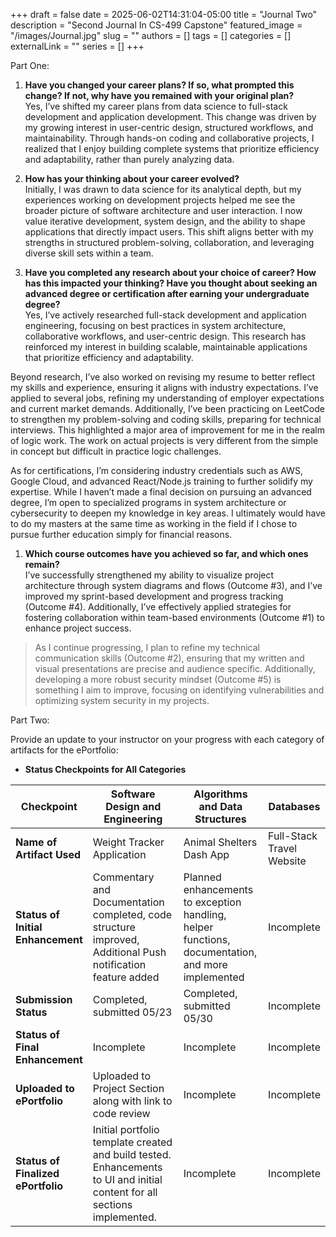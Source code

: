 +++ 
draft = false
date = 2025-06-02T14:31:04-05:00
title = "Journal Two"
description = "Second Journal In CS-499 Capstone"
featured_image = "/images/Journal.jpg"
slug = ""
authors = []
tags = []
categories = []
externalLink = ""
series = []
+++

Part One:

1.  **Have you changed your career plans? If so, what prompted this
    change? If not, why have you remained with your original plan?**  
    Yes, I’ve shifted my career plans from data science to full-stack
    development and application development. This change was driven by
    my growing interest in user-centric design, structured workflows,
    and maintainability. Through hands-on coding and collaborative
    projects, I realized that I enjoy building complete systems that
    prioritize efficiency and adaptability, rather than purely analyzing
    data.

2.  **How has your thinking about your career evolved?**  
    Initially, I was drawn to data science for its analytical depth, but
    my experiences working on development projects helped me see the
    broader picture of software architecture and user interaction. I now
    value iterative development, system design, and the ability to shape
    applications that directly impact users. This shift aligns better
    with my strengths in structured problem-solving, collaboration, and
    leveraging diverse skill sets within a team.

3.  **Have you completed any research about your choice of career? How
    has this impacted your thinking? Have you thought about seeking an
    advanced degree or certification after earning your undergraduate
    degree?**  
    Yes, I’ve actively researched full-stack development and application
    engineering, focusing on best practices in system architecture,
    collaborative workflows, and user-centric design. This research has
    reinforced my interest in building scalable, maintainable
    applications that prioritize efficiency and adaptability.

Beyond research, I’ve also worked on revising my resume to better
reflect my skills and experience, ensuring it aligns with industry
expectations. I’ve applied to several jobs, refining my understanding of
employer expectations and current market demands. Additionally, I’ve
been practicing on LeetCode to strengthen my problem-solving and coding
skills, preparing for technical interviews. This highlighted a major
area of improvement for me in the realm of logic work. The work on
actual projects is very different from the simple in concept but
difficult in practice logic challenges.

As for certifications, I’m considering industry credentials such as AWS,
Google Cloud, and advanced React/Node.js training to further solidify my
expertise. While I haven’t made a final decision on pursuing an advanced
degree, I’m open to specialized programs in system architecture or
cybersecurity to deepen my knowledge in key areas. I ultimately would
have to do my masters at the same time as working in the field if I
chose to pursue further education simply for financial reasons.

1.  **Which course outcomes have you achieved so far, and which ones
    remain?**  
    I’ve successfully strengthened my ability to visualize project
    architecture through system diagrams and flows (Outcome \#3), and
    I’ve improved my sprint-based development and progress tracking
    (Outcome \#4). Additionally, I’ve effectively applied strategies for
    fostering collaboration within team-based environments (Outcome \#1)
    to enhance project success.

> As I continue progressing, I plan to refine my technical communication
> skills (Outcome \#2), ensuring that my written and visual
> presentations are precise and audience specific. Additionally,
> developing a more robust security mindset (Outcome \#5) is something I
> aim to improve, focusing on identifying vulnerabilities and optimizing
> system security in my projects.

Part Two:

Provide an update to your instructor on your progress with each category
of artifacts for the ePortfolio:

- **Status Checkpoints for All Categories**

<table>
<colgroup>
<col style="width: 19%" />
<col style="width: 37%" />
<col style="width: 28%" />
<col style="width: 14%" />
</colgroup>
<thead>
<tr>
<th style="text-align: center;"><strong>Checkpoint</strong></th>
<th style="text-align: center;"><strong>Software Design and
Engineering</strong></th>
<th style="text-align: center;"><strong>Algorithms and Data
Structures</strong></th>
<th style="text-align: center;"><strong>Databases</strong></th>
</tr>
</thead>
<tbody>
<tr>
<td><strong>Name of Artifact Used</strong></td>
<td>Weight Tracker Application</td>
<td>Animal Shelters Dash App</td>
<td>Full-Stack Travel Website</td>
</tr>
<tr>
<td><strong>Status of Initial Enhancement</strong></td>
<td>Commentary and Documentation completed, code structure improved,
Additional Push notification feature added</td>
<td>Planned enhancements to exception handling, helper functions,
documentation, and more implemented</td>
<td>Incomplete</td>
</tr>
<tr>
<td><strong>Submission Status</strong></td>
<td>Completed, submitted 05/23</td>
<td>Completed, submitted 05/30</td>
<td>Incomplete</td>
</tr>
<tr>
<td><strong>Status of Final Enhancement</strong></td>
<td>Incomplete</td>
<td>Incomplete</td>
<td>Incomplete</td>
</tr>
<tr>
<td><strong>Uploaded to ePortfolio</strong></td>
<td>Uploaded to Project Section along with link to code review</td>
<td>Incomplete</td>
<td>Incomplete</td>
</tr>
<tr>
<td><strong>Status of Finalized ePortfolio</strong></td>
<td>Initial portfolio template created and build tested. Enhancements to
UI and initial content for all sections implemented.</td>
<td>Incomplete</td>
<td>Incomplete</td>
</tr>
</tbody>
</table>
